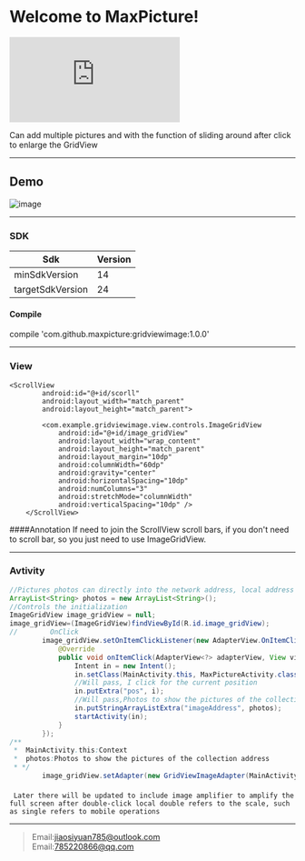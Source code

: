 Welcome to MaxPicture!
===================
![中文版](https://github.com/jiaosiyuan785/MaxPicture/blob/master/Chinese.md)

Can add multiple pictures and with the function of sliding around after click to enlarge the GridView 

----------
Demo
-------------

![image](https://github.com/jiaosiyuan785/MaxPicture/blob/master/gridviewimage/gif01.gif)

----------



### SDK
Sdk             | Version
----------------|----
minSdkVersion   | 14
targetSdkVersion| 24
#### <i class="icon-file"></i> Compile

compile 'com.github.maxpicture:gridviewimage:1.0.0'


----------


### View
```
<ScrollView
        android:id="@+id/scorll"
        android:layout_width="match_parent"
        android:layout_height="match_parent">

        <com.example.gridviewimage.view.controls.ImageGridView
            android:id="@+id/image_gridView"
            android:layout_width="wrap_content"
            android:layout_height="match_parent"
            android:layout_margin="10dp"
            android:columnWidth="60dp"
            android:gravity="center"
            android:horizontalSpacing="10dp"
            android:numColumns="3"
            android:stretchMode="columnWidth"
            android:verticalSpacing="10dp" />
    </ScrollView>
```
####Annotation 
    If need to join the ScrollView scroll bars, if you don't need to scroll bar, so you just need to use ImageGridView. 
    

----------


### Avtivity
```java
//Pictures photos can directly into the network address, local address images, and images of drawable 
ArrayList<String> photos = new ArrayList<String>();
//Controls the initialization 
ImageGridView image_gridView = null;
image_gridView=(ImageGridView)findViewById(R.id.image_gridView);
//        OnClick
        image_gridView.setOnItemClickListener(new AdapterView.OnItemClickListener() {
            @Override
            public void onItemClick(AdapterView<?> adapterView, View view, int i, long l) {
                Intent in = new Intent();
                in.setClass(MainActivity.this, MaxPictureActivity.class);
                //Will pass, I click for the current position 
                in.putExtra("pos", i);
                //Will pass,Photos to show the pictures of the collection address 
                in.putStringArrayListExtra("imageAddress", photos);
                startActivity(in);
            }
        });
/**
 *  MainActivity.this:Context
 *  photos:Photos to show the pictures of the collection address
 * */
        image_gridView.setAdapter(new GridViewImageAdapter(MainActivity.this, photos));
```
#### 
     Later there will be updated to include image amplifier to amplify the full screen after double-click local double refers to the scale, such as single refers to mobile operations
----------

> Email:jiaosiyuan785@outlook.com  <br/> 
> Email:785220866@qq.com



